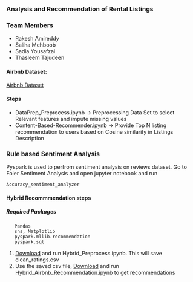 ### Analysis and Recommendation of Rental Listings

### Team Members
  - Rakesh Amireddy 
  - Saliha Mehboob
  - Sadia Yousafzai 
  - Thasleem Tajudeen
  
 #### Airbnb Dataset:
   [Airbnb Dataset](http://insideairbnb.com/get-the-data.html)
   
  #### Steps
   - DataPrep_Preprocess.ipynb -> Preprocessing Data Set to select Relevant features and impute missing values
   - Content-Based-Recommender.ipynb -> Provide Top N listing recommendation to users based on Cosine similarity in Listings Description
   
  ### Rule based Sentiment Analysis
  Pyspark is used to perfrom sentiment analysis on reviews dataset.
  Go to Foler Sentiment Analysis and open jupyter notebook and run 
  ```
  Accuracy_sentiment_analyzer
  ```
  
  #### Hybrid Recommmendation steps
   ##### Required Packages
       Pandas
       sns, Matplotlib
       pyspark.mllib.recommendation 
       pyspark.sql
  1. [Download](Recommendation%20systems/Hybrid_Preprocess.ipynb) and run Hybrid_Preprocess.ipynb. This will save clean_ratings.csv
  2. Use the saved csv file, [Download](Recommendation%20systems/Hybrid_Airbnb_Recommendation.ipynb) and run Hybrid_Airbnb_Recommendation.ipynb to get recommendations
       
       
